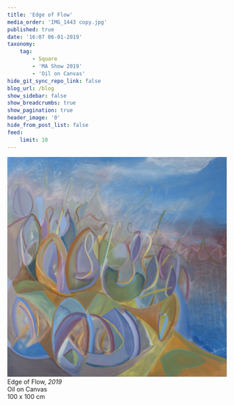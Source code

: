 ```yaml
---
title: 'Edge of Flow'
media_order: 'IMG_1443 copy.jpg'
published: true
date: '16:07 06-01-2019'
taxonomy:
    tag:
        - Square
        - 'MA Show 2019'
        - 'Oil on Canvas'
hide_git_sync_repo_link: false
blog_url: /blog
show_sidebar: false
show_breadcrumbs: true
show_pagination: true
header_image: '0'
hide_from_post_list: false
feed:
    limit: 10
---
```


[![](IMG_1443%20copy.jpg)](/paintings/edge-of-flow)
Edge of Flow, _2019_  
Oil on Canvas  
100 x 100 cm